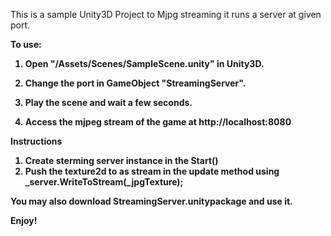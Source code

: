 This is a sample Unity3D Project to Mjpg streaming it runs a server at given port.

<b>To use:<b>

1. Open "/Assets/Scenes/SampleScene.unity" in Unity3D.

2. Change the port in GameObject "StreamingServer". 

3. Play the scene and wait a few seconds. 

4. Access the mjpeg stream of the game at http://localhost:8080


<b>Instructions<b> 
1. Create sterming server instance in the Start()
2. Push the texture2d to as stream in the update method using  _server.WriteToStream(_jpgTexture);


You may also download StreamingServer.unitypackage and use it. 

Enjoy!
